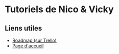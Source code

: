 # Tutoriels de Nico & Vicky

## Liens utiles

- [Roadmap (sur Trello)](https://trello.com/b/FCkYsLGO/roadmap-des-tutoriels-nicovicky)
- [Page d'accueil](https://nicolasdesnoust.github.io/github-pages-test/)

